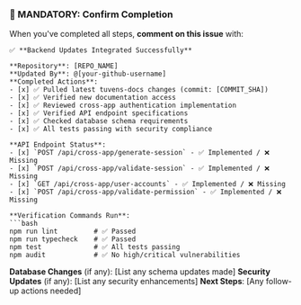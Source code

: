 ### 🔄 MANDATORY: Confirm Completion

When you've completed all steps, **comment on this issue** with:

```
✅ **Backend Updates Integrated Successfully**

**Repository**: [REPO_NAME]
**Updated By**: @[your-github-username]
**Completed Actions**:
- [x] ✅ Pulled latest tuvens-docs changes (commit: [COMMIT_SHA])
- [x] ✅ Verified new documentation access
- [x] ✅ Reviewed cross-app authentication implementation
- [x] ✅ Verified API endpoint specifications
- [x] ✅ Checked database schema requirements
- [x] ✅ All tests passing with security compliance

**API Endpoint Status**:
- [x] `POST /api/cross-app/generate-session` - ✅ Implemented / ❌ Missing
- [x] `POST /api/cross-app/validate-session` - ✅ Implemented / ❌ Missing  
- [x] `GET /api/cross-app/user-accounts` - ✅ Implemented / ❌ Missing
- [x] `POST /api/cross-app/validate-permission` - ✅ Implemented / ❌ Missing

**Verification Commands Run**:
```bash
npm run lint         # ✅ Passed
npm run typecheck    # ✅ Passed
npm test             # ✅ All tests passing
npm audit            # ✅ No high/critical vulnerabilities
```

**Database Changes** (if any): [List any schema updates made]
**Security Updates** (if any): [List any security enhancements]
**Next Steps**: [Any follow-up actions needed]
```